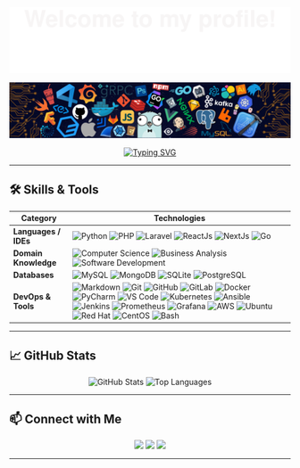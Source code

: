 <!-- Top Decorative Banner -->
![](assets/Bottom_up.svg)

<!-- Header Image -->
<p align="center">
  <img src="assets/src/header_.png" alt="header image" />
</p>

<!-- Typing Animation -->
<p align="center">
  <a href="https://git.io/typing-svg">
    <img src="https://readme-typing-svg.herokuapp.com?color=%23FFFFFF&center=true&vCenter=true&width=600&height=80&duration=4000&pause=1000&font=Fira%20Code&lines=Hi+there+👋,+I+am+Alfatih+Abdalla;Welcome+to+My+Profile!;Over+10+years+of+programming+experience;Always+learning+new+things;Machine+Learning,+DevOps,+MicroServices!" alt="Typing SVG" />
  </a>
</p>

---

## 🛠 Skills & Tools

| **Category**         | **Technologies** |
|----------------------|------------------|
| **Languages / IDEs** | ![Python](https://img.shields.io/badge/-Python-3776AB?style=flat&logo=Python&logoColor=white) ![PHP](https://img.shields.io/badge/-PHP-444444?style=flat&logo=PHP) ![Laravel](https://img.shields.io/badge/-Laravel-444444?style=flat&logo=Laravel) ![ReactJs](https://img.shields.io/badge/-ReactJs-61DAFB?style=flat&logo=react&logoColor=white) ![NextJs](https://img.shields.io/badge/-NextJs-000000?style=flat&logo=next.js&logoColor=white) ![Go](https://img.shields.io/badge/-Go-00ADD8?style=flat&logo=go&logoColor=white) |
| **Domain Knowledge** | ![Computer Science](https://img.shields.io/badge/-Computer%20Science-FAB040?style=flat&logoColor=white) ![Business Analysis](https://img.shields.io/badge/-Business%20Analysis-4C8CBF?style=flat&logoColor=white) ![Software Development](https://img.shields.io/badge/-Software%20Development-FF6600?style=flat&logoColor=white) |
| **Databases**        | ![MySQL](https://img.shields.io/badge/-MySQL-444444?style=flat&logo=MySQL) ![MongoDB](https://img.shields.io/badge/-MongoDB-444444?style=flat&logo=MongoDB) ![SQLite](https://img.shields.io/badge/-SQLite-444444?style=flat&logo=SQLite) ![PostgreSQL](https://img.shields.io/badge/-PostgreSQL-336791?style=flat&logo=postgresql&logoColor=white) |
| **DevOps & Tools**   | ![Markdown](https://img.shields.io/badge/-Markdown-2088FF?style=flat&logo=Markdown&logoColor=white) ![Git](https://img.shields.io/badge/-Git-004400?style=flat&logo=git) ![GitHub](https://img.shields.io/badge/-GitHub-444444?style=flat&logo=github) ![GitLab](https://img.shields.io/badge/-GitLab-444444?style=flat&logo=GitLab) ![Docker](https://img.shields.io/badge/-Docker-2496ED?style=flat&logo=docker&logoColor=white) ![PyCharm](https://img.shields.io/badge/-PyCharm-000000?style=flat&logo=pycharm&logoColor=white) ![VS Code](https://img.shields.io/badge/-VS%20Code-007ACC?style=flat&logo=visual-studio-code&logoColor=white) ![Kubernetes](https://img.shields.io/badge/-Kubernetes-326CE5?style=flat&logo=kubernetes&logoColor=white) ![Ansible](https://img.shields.io/badge/-Ansible-000000?style=flat&logo=ansible&logoColor=white) ![Jenkins](https://img.shields.io/badge/-Jenkins-D24939?style=flat&logo=jenkins&logoColor=white) ![Prometheus](https://img.shields.io/badge/-Prometheus-E6522C?style=flat&logo=prometheus&logoColor=white) ![Grafana](https://img.shields.io/badge/-Grafana-F46800?style=flat&logo=grafana&logoColor=white) ![AWS](https://img.shields.io/badge/-AWS-FF9900?style=flat&logo=amazonaws&logoColor=white) ![Ubuntu](https://img.shields.io/badge/-Ubuntu-E95420?style=flat&logo=ubuntu&logoColor=white) ![Red Hat](https://img.shields.io/badge/-Red%20Hat-CC0000?style=flat&logo=red-hat&logoColor=white) ![CentOS](https://img.shields.io/badge/-CentOS-262577?style=flat&logo=centos&logoColor=white) ![Bash](https://img.shields.io/badge/-Bash-444444?style=flat&logo=GnuBash&logoColor=white) |

---

## 📈 GitHub Stats

<p align="center">
  <img src="https://github-readme-stats.vercel.app/api?username=fatihg80&show_icons=true&theme=tokyonight" alt="GitHub Stats" height="160" />
  <img src="https://github-readme-stats.vercel.app/api/top-langs/?username=fatihg80&layout=compact&theme=tokyonight" alt="Top Languages" height="160" />
</p>

---

## 📫 Connect with Me

<p align="center">
  <a href="https://github.com/fatihg80"><img src="https://img.shields.io/badge/GitHub-444444?style=flat&logo=github&logoColor=white" /></a>
  <a href="https://www.linkedin.com/in/YOUR-LINKEDIN/"><img src="https://img.shields.io/badge/LinkedIn-0077B5?style=flat&logo=linkedin&logoColor=white" /></a>
  <a href="mailto:youremail@example.com"><img src="https://img.shields.io/badge/Email-D14836?style=flat&logo=gmail&logoColor=white" /></a>
</p>

---
